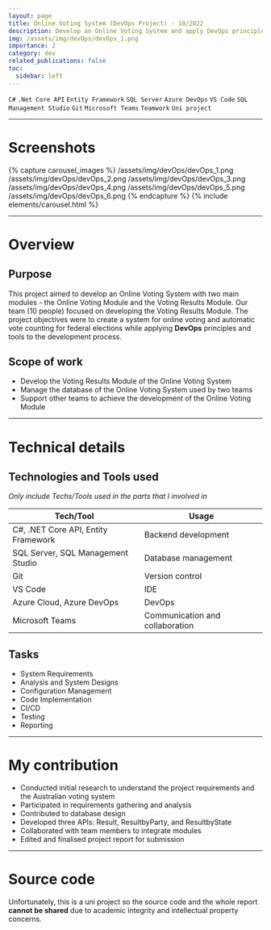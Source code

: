 ```yaml
---
layout: page
title: Online Voting System (DevOps Project) - 10/2022
description: Develop an Online Voting System and apply DevOps principles and tools for the project's development processes.
img: /assets/img/devOps/devOps_1.png
importance: 2
category: dev
related_publications: false
toc:
  sidebar: left
---
```


`C#`
`.Net Core API`
`Entity Framework`
`SQL Server`
`Azure DevOps`
`VS Code`
`SQL Management Studio`
`Git`
`Microsoft Teams`
`Teamwork`
`Uni project`

---

# Screenshots

{% capture carousel_images %}
/assets/img/devOps/devOps_1.png
/assets/img/devOps/devOps_2.png
/assets/img/devOps/devOps_3.png
/assets/img/devOps/devOps_4.png
/assets/img/devOps/devOps_5.png
/assets/img/devOps/devOps_6.png
{% endcapture %}
{% include elements/carousel.html %}

---

# Overview

## Purpose

This project aimed to develop an Online Voting System with two main modules - the Online Voting Module and the Voting Results Module. Our team (10 people) focused on developing the Voting Results Module. The project objectives were to create a system for online voting and automatic vote counting for federal elections while applying **DevOps** principles and tools to the development process.

## Scope of work

- Develop the Voting Results Module of the Online Voting System
- Manage the database of the Online Voting System used by two teams
- Support other teams to achieve the development of the Online Voting Module

---

# Technical details

## Technologies and Tools used

_Only include Techs/Tools used in the parts that I involved in_

| **Tech/Tool**                       | **Usage**                       |
| ----------------------------------- | ------------------------------- |
| C#, .NET Core API, Entity Framework | Backend development             |
| SQL Server, SQL Management Studio   | Database management             |
| Git                                 | Version control                 |
| VS Code                             | IDE                             |
| Azure Cloud, Azure DevOps           | DevOps                          |
| Microsoft Teams                     | Communication and collaboration |

## Tasks

- System Requirements
- Analysis and System Designs
- Configuration Management
- Code Implementation
- CI/CD
- Testing
- Reporting

---

# My contribution

- Conducted initial research to understand the project requirements and the Australian voting system
- Participated in requirements gathering and analysis
- Contributed to database design
- Developed three APIs: Result, ResultbyParty, and ResultbyState
- Collaborated with team members to integrate modules
- Edited and finalised project report for submission

---

# Source code

Unfortunately, this is a uni project so the source code and the whole report **cannot be shared** due to academic integrity and intellectual property concerns.

